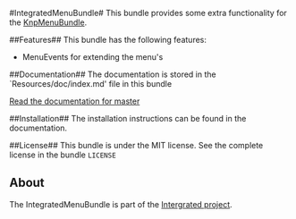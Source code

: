 #IntegratedMenuBundle#
This bundle provides some extra functionality for the [KnpMenuBundle](https://github.com/KnpLabs/KnpMenuBundle).

##Features##
This bundle has the following features:

* MenuEvents for extending the menu's

##Documentation##
The documentation is stored in the `Resources/doc/index.md' file in this bundle

[Read the documentation for master](src/master/Resources/doc/index.md)

##Installation##
The installation instructions can be found in the documentation.

##License##
This bundle is under the MIT license. See the complete license in the bundle `LICENSE`

## About ##
The IntegratedMenuBundle is part of the [Intergrated project](http://integratedfordevelopers.com).